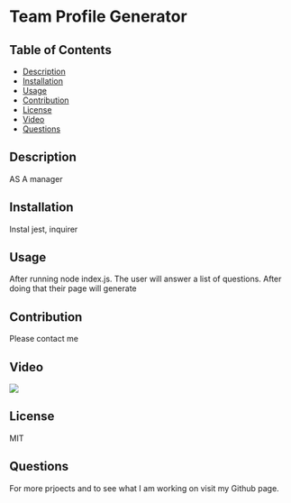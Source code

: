 # Team Profile Generator
   
  ## Table of Contents
  
   * [Description](#description)
   * [Installation](#installation)
   * [Usage](#usage)
   * [Contribution](#contribution)
   * [License](#license)
   * [Video](#video)
   * [Questions](#questions)
    
  ## Description
  AS A manager
  <br />
  ## Installation
  Instal jest, inquirer
  <br />
  ## Usage
  After running node index.js. The user will answer a list of questions.  After doing that their page will generate
  <br />
  ## Contribution
  Please contact me
  <br />
  
  ## Video
  [![](http://img.youtube.com/vi/4GVI-psdpZw/0.jpg)](http://www.youtube.com/watch?v=4GVI-psdpZw "")
  ## License
  MIT
  <br />
  ## Questions
  <p>For more prjoects and to see what I am working on visit my Github page.<a href="https://github.com/jahallb1</a></p>
  <p>For more information about this project please email me at joshua.allan.hall@gmail.com</p>
  <br />

  2020

